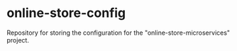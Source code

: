 # online-store-config
Repository for storing the configuration for the "online-store-microservices" project.
